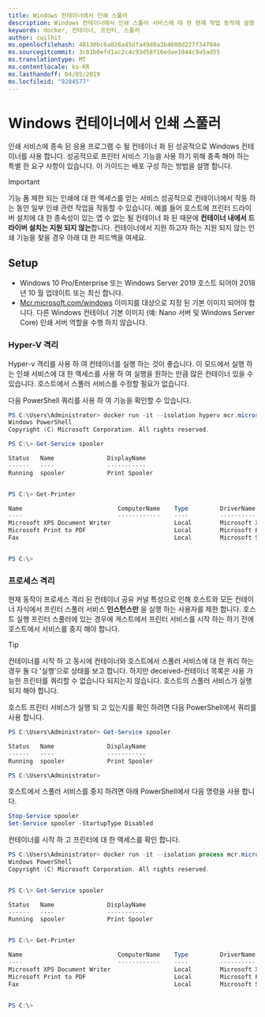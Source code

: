 ```yaml
---
title: Windows 컨테이너에서 인쇄 스풀러
description: Windows 컨테이너에서 인쇄 스풀러 서비스에 대 한 현재 작업 동작에 설명
keywords: docker, 컨테이너, 프린터, 스풀러
author: cwilhit
ms.openlocfilehash: 48130bc6a826a45dfa49d0a3b4600d227f34704e
ms.sourcegitcommit: 3c81b0efd1ac2c4c93d58f16edae1044c9a5ad55
ms.translationtype: MT
ms.contentlocale: ko-KR
ms.lasthandoff: 04/05/2019
ms.locfileid: "9284577"
---
```

# <a name="print-spooler-in-windows-containers"></a>Windows 컨테이너에서 인쇄 스풀러

인쇄 서비스에 종속 된 응용 프로그램 수 될 컨테이너 화 된 성공적으로 Windows 컨테이너를 사용 합니다. 성공적으로 프린터 서비스 기능을 사용 하기 위해 충족 해야 하는 특별 한 요구 사항이 있습니다. 이 가이드는 배포 구성 하는 방법을 설명 합니다.

> [!IMPORTANT]
> 기능 폼 제한 되는 인쇄에 대 한 액세스를 얻는 서비스 성공적으로 컨테이너에서 작동 하는 동안 일부 인쇄 관련 작업을 작동할 수 있습니다. 예를 들어 호스트에 프린터 드라이버 설치에 대 한 종속성이 있는 앱 수 없는 될 컨테이너 화 된 때문에 **컨테이너 내에서 드라이버 설치는 지원 되지 않는**합니다. 컨테이너에서 지원 하고자 하는 지원 되지 않는 인쇄 기능을 찾을 경우 아래 대 한 피드백을 여세요.

## <a name="setup"></a>Setup

* Windows 10 Pro/Enterprise 또는 Windows Server 2019 호스트 되어야 2018 년 10 월 업데이트 또는 최신 합니다.
* [Mcr.microsoft.com/windows](https://hub.docker.com/_/microsoft-windowsfamily-windows) 이미지를 대상으로 지정 된 기본 이미지 되어야 합니다. 다른 Windows 컨테이너 기본 이미지 (예: Nano 서버 및 Windows Server Core) 인쇄 서버 역할을 수행 하지 않습니다.

### <a name="hyper-v-isolation"></a>Hyper-V 격리

Hyper-v 격리를 사용 하 여 컨테이너를 실행 하는 것이 좋습니다. 이 모드에서 실행 하는 인쇄 서비스에 대 한 액세스를 사용 하 여 실행을 원하는 만큼 많은 컨테이너 있을 수 있습니다. 호스트에서 스풀러 서비스를 수정할 필요가 없습니다.

다음 PowerShell 쿼리를 사용 하 여 기능을 확인할 수 있습니다.

```PowerShell
PS C:\Users\Administrator> docker run -it --isolation hyperv mcr.microsoft.com/windows:1809 powershell.exe
Windows PowerShell
Copyright (C) Microsoft Corporation. All rights reserved.

PS C:\> Get-Service spooler

Status   Name               DisplayName
------   ----               -----------
Running  spooler            Print Spooler


PS C:\> Get-Printer

Name                           ComputerName    Type         DriverName                PortName        Shared   Published
----                           ------------    ----         ----------                --------        ------   --------
Microsoft XPS Document Writer                  Local        Microsoft XPS Document... PORTPROMPT:     False    False
Microsoft Print to PDF                         Local        Microsoft Print To PDF    PORTPROMPT:     False    False
Fax                                            Local        Microsoft Shared Fax D... SHRFAX:         False    False


PS C:\>
```

### <a name="process-isolation"></a>프로세스 격리

현재 동작이 프로세스 격리 된 컨테이너 공유 커널 특성으로 인해 호스트와 모든 컨테이너 자식에서 프린터 스풀러 서비스 **인스턴스만** 을 실행 하는 사용자를 제한 합니다. 호스트 실행 프린터 스풀러에 있는 경우에 게스트에서 프린터 서비스를 시작 하는 하기 전에 호스트에서 서비스를 중지 해야 합니다.

> [!TIP]
> 컨테이너를 시작 하 고 동시에 컨테이너와 호스트에서 스풀러 서비스에 대 한 쿼리 하는 경우 둘 다 '실행'으로 상태를 보고 합니다. 하지만 deceived-컨테이너 목록은 사용 가능한 프린터를 쿼리할 수 없습니다 되지는지 않습니다. 호스트의 스풀러 서비스가 실행 되지 해야 합니다. 

호스트 프린터 서비스가 실행 되 고 있는지를 확인 하려면 다음 PowerShell에서 쿼리를 사용 합니다.

```PowerShell
PS C:\Users\Administrator> Get-Service spooler

Status   Name               DisplayName
------   ----               -----------
Running  spooler            Print Spooler

PS C:\Users\Administrator>
```

호스트에서 스풀러 서비스를 중지 하려면 아래 PowerShell에서 다음 명령을 사용 합니다.

```PowerShell
Stop-Service spooler
Set-Service spooler -StartupType Disabled
```

컨테이너를 시작 하 고 프린터에 대 한 액세스를 확인 합니다.

```PowerShell
PS C:\Users\Administrator> docker run -it --isolation process mcr.microsoft.com/windows:1809 powershell.exe
Windows PowerShell
Copyright (C) Microsoft Corporation. All rights reserved.


PS C:\> Get-Service spooler

Status   Name               DisplayName
------   ----               -----------
Running  spooler            Print Spooler


PS C:\> Get-Printer

Name                           ComputerName    Type         DriverName                PortName        Shared   Published
----                           ------------    ----         ----------                --------        ------   --------
Microsoft XPS Document Writer                  Local        Microsoft XPS Document... PORTPROMPT:     False    False
Microsoft Print to PDF                         Local        Microsoft Print To PDF    PORTPROMPT:     False    False
Fax                                            Local        Microsoft Shared Fax D... SHRFAX:         False    False


PS C:\>
```